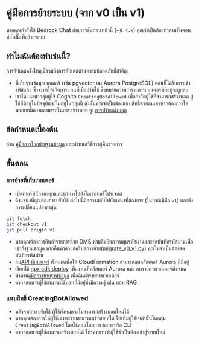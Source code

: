# คู่มือการย้ายระบบ (จาก v0 เป็น v1)

หากคุณกำลังใช้ Bedrock Chat กับเวอร์ชันก่อนหน้านี้ (~`0.4.x`) คุณจำเป็นต้องทำตามขั้นตอนต่อไปนี้เพื่อย้ายระบบ

## ทำไมฉันต้องทำเช่นนี้?

การอัปเดตครั้งใหญ่นี้รวมถึงการอัปเดตด้านความปลอดภัยที่สำคัญ

- ที่เก็บฐานข้อมูลเวกเตอร์ (เช่น pgvector บน Aurora PostgreSQL) ตอนนี้ได้รับการเข้ารหัสแล้ว ซึ่งจะทำให้เกิดการแทนที่เมื่อปรับใช้ ซึ่งหมายความว่ารายการเวกเตอร์ที่มีอยู่จะถูกลบ
- เราได้แนะนำกลุ่มผู้ใช้ Cognito `CreatingBotAllowed` เพื่อจำกัดผู้ใช้ที่สามารถสร้างบอต ผู้ใช้ที่มีอยู่ในปัจจุบันจะไม่อยู่ในกลุ่มนี้ ดังนั้นคุณจำเป็นต้องแนบสิทธิ์ด้วยตนเองหากต้องการให้พวกเขามีความสามารถในการสร้างบอต ดู: [การปรับแต่งบอต](../../README.md#bot-personalization)

## ข้อกำหนดเบื้องต้น

อ่าน [คู่มือการโยกย้ายฐานข้อมูล](./DATABASE_MIGRATION_th-TH.md) และกำหนดวิธีการกู้คืนรายการ

## ขั้นตอน

### การย้ายที่เก็บเวกเตอร์

- เปิดเทอร์มินัลของคุณและนำทางไปยังไดเรกทอรีโปรเจกต์
- ดึงแขนงที่คุณต้องการปรับใช้ ต่อไปนี้คือการสลับไปยังแขนงที่ต้องการ (ในกรณีนี้คือ `v1`) และดึงการเปลี่ยนแปลงล่าสุด:

```sh
git fetch
git checkout v1
git pull origin v1
```

- หากคุณต้องการคืนค่ารายการด้วย DMS ห้ามลืมปิดการหมุนรหัสผ่านและจดบันทึกรหัสผ่านเพื่อเข้าถึงฐานข้อมูล หากคืนค่าด้วยสคริปต์การย้าย([migrate_v0_v1.py](./migrate_v0_v1.py)) คุณไม่จำเป็นต้องจดบันทึกรหัสผ่าน
- ลบ[API ที่เผยแพร่](../PUBLISH_API_th-TH.md) ทั้งหมดเพื่อให้ CloudFormation สามารถลบคลัสเตอร์ Aurora ที่มีอยู่
- เรียกใช้ [npx cdk deploy](../README.md#deploy-using-cdk) เพื่อแทนที่คลัสเตอร์ Aurora และ ลบรายการเวกเตอร์ทั้งหมด
- ทำตาม[คู่มือการย้ายฐานข้อมูล](./DATABASE_MIGRATION_th-TH.md) เพื่อคืนค่ารายการเวกเตอร์
- ตรวจสอบว่าผู้ใช้สามารถใช้บอทที่มีอยู่ซึ่งมีความรู้ เช่น บอท RAG

### แนบสิทธิ์ CreatingBotAllowed

- หลังจากการปรับใช้ ผู้ใช้ทั้งหมดจะไม่สามารถสร้างบอทใหม่ได้
- หากคุณต้องการให้ผู้ใช้เฉพาะรายสามารถสร้างบอทได้ ให้เพิ่มผู้ใช้เหล่านั้นในกลุ่ม `CreatingBotAllowed` โดยใช้คอนโซลการจัดการหรือ CLI
- ตรวจสอบว่าผู้ใช้สามารถสร้างบอทได้ โปรดทราบว่าผู้ใช้จำเป็นต้องเข้าสู่ระบบใหม่